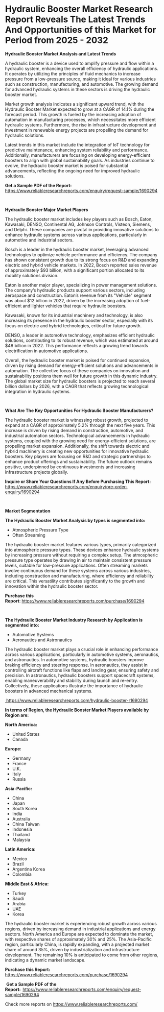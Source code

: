 <p><h1>Hydraulic Booster Market Research Report Reveals The Latest Trends And Opportunities of this Market for Period from 2025 - 2032</h1></p><p><strong>Hydraulic Booster Market Analysis and Latest Trends</strong></p>
<p><p>A hydraulic booster is a device used to amplify pressure and flow within a hydraulic system, enhancing the overall efficiency of hydraulic applications. It operates by utilizing the principles of fluid mechanics to increase pressure from a low-pressure source, making it ideal for various industries such as construction, manufacturing, and automotive. The growing demand for advanced hydraulic systems in these sectors is driving the hydraulic booster market.</p><p>Market growth analysis indicates a significant upward trend, with the Hydraulic Booster Market expected to grow at a CAGR of 14.1% during the forecast period. This growth is fueled by the increasing adoption of automation in manufacturing processes, which necessitates more efficient hydraulic systems. Furthermore, the rise in infrastructure development and investment in renewable energy projects are propelling the demand for hydraulic solutions.</p><p>Latest trends in this market include the integration of IoT technology for predictive maintenance, enhancing system reliability and performance. Additionally, manufacturers are focusing on developing energy-efficient boosters to align with global sustainability goals. As industries continue to evolve, the hydraulic booster market is poised for substantial advancements, reflecting the ongoing need for improved hydraulic solutions.</p></p>
<p><strong>Get a Sample PDF of the Report:&nbsp;</strong> <a href="https://www.reliableresearchreports.com/enquiry/request-sample/1690294?utm_campaign=2002&utm_medium=2&utm_source=Github&utm_content=ia&utm_term=21022025&utm_id=hydraulic-booster">https://www.reliableresearchreports.com/enquiry/request-sample/1690294</a></p>
<p>&nbsp;</p>
<p><strong>Hydraulic Booster Major Market Players</strong></p>
<p><p>The hydraulic booster market includes key players such as Bosch, Eaton, Kawasaki, DENSO, Continental AG, Johnson Controls, Visteon, Siemens, and Delphi. These companies are pivotal in providing innovative solutions to enhance hydraulic systems across various applications, particularly in automotive and industrial sectors.</p><p>Bosch is a leader in the hydraulic booster market, leveraging advanced technologies to optimize vehicle performance and efficiency. The company has shown consistent growth due to its strong focus on R&D and expanding electric and hybrid vehicle markets. In 2022, Bosch reported sales revenue of approximately $93 billion, with a significant portion allocated to its mobility solutions division.</p><p>Eaton is another major player, specializing in power management solutions. The company’s hydraulic products support various sectors, including aerospace and construction. Eaton’s revenue from its "Vehicle" segment was about $12 billion in 2022, driven by the increasing adoption of fuel-efficient and lighter vehicles that require hydraulic boosters.</p><p>Kawasaki, known for its industrial machinery and technology, is also increasing its presence in the hydraulic booster sector, especially with its focus on electric and hybrid technologies, critical for future growth. </p><p>DENSO, a leader in automotive technology, emphasizes efficient hydraulic solutions, contributing to its robust revenue, which was estimated at around $48 billion in 2022. This performance reflects a growing trend towards electrification in automotive applications.</p><p>Overall, the hydraulic booster market is poised for continued expansion, driven by rising demand for energy-efficient solutions and advancements in automation. The collective focus of these companies on innovation and sustainability positions them well for future growth in this dynamic industry. The global market size for hydraulic boosters is projected to reach several billion dollars by 2026, with a CAGR that reflects growing technological integration in hydraulic systems.</p></p>
<p>&nbsp;</p>
<p><strong>What Are The Key Opportunities For Hydraulic Booster Manufacturers?</strong></p>
<p><p>The hydraulic booster market is witnessing robust growth, projected to expand at a CAGR of approximately 5.2% through the next five years. This increase is driven by rising demand in construction, automotive, and industrial automation sectors. Technological advancements in hydraulic systems, coupled with the growing need for energy-efficient solutions, are propelling market expansion. Additionally, the shift towards electric and hybrid machinery is creating new opportunities for innovative hydraulic boosters. Key players are focusing on R&D and strategic partnerships to enhance product offerings and sustainability. The future outlook remains positive, underpinned by continuous investments and increasing infrastructure projects globally.</p></p>
<p><strong>Inquire or Share Your Questions If Any Before Purchasing This Report:</strong> <a href="https://www.reliableresearchreports.com/enquiry/pre-order-enquiry/1690294?utm_campaign=2002&utm_medium=2&utm_source=Github&utm_content=ia&utm_term=21022025&utm_id=hydraulic-booster">https://www.reliableresearchreports.com/enquiry/pre-order-enquiry/1690294</a></p>
<p>&nbsp;</p>
<p><strong>Market Segmentation</strong></p>
<p><strong>The Hydraulic Booster Market Analysis by types is segmented into:</strong></p>
<p><ul><li>Atmospheric Pressure Type</li><li>Often Streaming</li></ul></p>
<p><p>The hydraulic booster market features various types, primarily categorized into atmospheric pressure types. These devices enhance hydraulic systems by increasing pressure without requiring a complex setup. The atmospheric pressure type operates by drawing in air to maintain consistent pressure levels, suitable for low-pressure applications. Often streaming markets involve continuous demand for these systems across various industries, including construction and manufacturing, where efficiency and reliability are critical. This versatility contributes significantly to the growth and innovation within the hydraulic booster sector.</p></p>
<p><strong>Purchase this Report:&nbsp;</strong><a href="https://www.reliableresearchreports.com/purchase/1690294?utm_campaign=2002&utm_medium=2&utm_source=Github&utm_content=ia&utm_term=21022025&utm_id=hydraulic-booster">https://www.reliableresearchreports.com/purchase/1690294</a></p>
<p>&nbsp;</p>
<p><strong>The Hydraulic Booster Market Industry Research by Application is segmented into:</strong></p>
<p><ul><li>Automotive Systems</li><li>Aeronautics and Astronautics</li></ul></p>
<p><p>The hydraulic booster market plays a crucial role in enhancing performance across various applications, particularly in automotive systems, aeronautics, and astronautics. In automotive systems, hydraulic boosters improve braking efficiency and steering response. In aeronautics, they assist in controlling aircraft functions like flaps and landing gear, ensuring safety and precision. In astronautics, hydraulic boosters support spacecraft systems, enabling maneuverability and stability during launch and re-entry. Collectively, these applications illustrate the importance of hydraulic boosters in advanced mechanical systems.</p></p>
<p><a href="https://www.reliableresearchreports.com/hydraulic-booster-r1690294?utm_campaign=2002&utm_medium=2&utm_source=Github&utm_content=ia&utm_term=21022025&utm_id=hydraulic-booster">&nbsp;https://www.reliableresearchreports.com/hydraulic-booster-r1690294</a></p>
<p><strong>In terms of Region, the Hydraulic Booster Market Players available by Region are:</strong></p>
<p>
    <p> <strong> North America: </strong>
        <ul>
            <li>United States</li>
            <li>Canada</li>
        </ul>
        </p> 
    <p> <strong> Europe: </strong>
        <ul>
            <li>Germany</li>
            <li>France</li>
            <li>U.K.</li>
            <li>Italy</li>
            <li>Russia</li>
        </ul>
        </p> 
    <p> <strong> Asia-Pacific: </strong>
        <ul>
            <li>China</li>
            <li>Japan</li>
            <li>South Korea</li>
            <li>India</li>
            <li>Australia</li>
            <li>China Taiwan</li>
            <li>Indonesia</li>
            <li>Thailand</li>
            <li>Malaysia</li>
        </ul>
        </p> 
    <p> <strong> Latin America: </strong>
        <ul>
            <li>Mexico</li>
            <li>Brazil</li>
            <li>Argentina Korea</li>
            <li>Colombia</li>
        </ul>
        </p> 
    <p> <strong> Middle East & Africa: </strong>
        <ul>
            <li>Turkey</li>
            <li>Saudi</li>
            <li>Arabia</li>
            <li>UAE</li>
            <li>Korea</li>
        </ul>
    </p>
    </p>
<p><p>The hydraulic booster market is experiencing robust growth across various regions, driven by increasing demand in industrial applications and energy sectors. North America and Europe are expected to dominate the market, with respective shares of approximately 30% and 25%. The Asia-Pacific region, particularly China, is rapidly expanding, with a projected market share of around 35%, driven by industrialization and infrastructure development. The remaining 10% is anticipated to come from other regions, indicating a dynamic market landscape.</p></p>
<p><strong>Purchase this Report: </strong><a href="https://www.reliableresearchreports.com/purchase/1690294?utm_campaign=2002&utm_medium=2&utm_source=Github&utm_content=ia&utm_term=21022025&utm_id=hydraulic-booster">https://www.reliableresearchreports.com/purchase/1690294</a></p>
<p>&nbsp;<strong>Get a Sample PDF of the Report:&nbsp;&nbsp;</strong><a href="https://www.reliableresearchreports.com/enquiry/request-sample/1690294?utm_campaign=2002&utm_medium=2&utm_source=Github&utm_content=ia&utm_term=21022025&utm_id=hydraulic-booster">https://www.reliableresearchreports.com/enquiry/request-sample/1690294</a></p>
<p><strong></strong></p>
<p>Check more reports on <a href="https://www.reliableresearchreports.com/?utm_campaign=2002&utm_medium=2&utm_source=Github&utm_content=ia&utm_term=21022025&utm_id=hydraulic-booster">https://www.reliableresearchreports.com/</a></p>